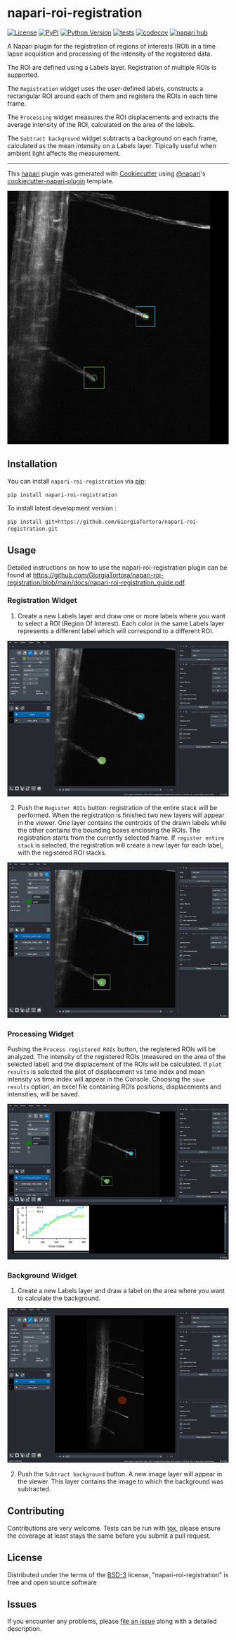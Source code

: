 # napari-roi-registration

[![License](https://img.shields.io/pypi/l/napari-roi-registration.svg?color=green)](https://github.com/GiorgiaTortora/napari-roi-registration/raw/main/LICENSE)
[![PyPI](https://img.shields.io/pypi/v/napari-roi-registration.svg?color=green)](https://pypi.org/project/napari-roi-registration)
[![Python Version](https://img.shields.io/pypi/pyversions/napari-roi-registration.svg?color=green)](https://python.org)
[![tests](https://github.com/GiorgiaTortora/napari-roi-registration/workflows/tests/badge.svg)](https://github.com/GiorgiaTortora/napari-roi-registration/actions)
[![codecov](https://codecov.io/gh/GiorgiaTortora/napari-roi-registration/branch/main/graph/badge.svg)](https://codecov.io/gh/GiorgiaTortora/napari-roi-registration)
[![napari hub](https://img.shields.io/endpoint?url=https://api.napari-hub.org/shields/napari-roi-registration)](https://napari-hub.org/plugins/napari-roi-registration)

A Napari plugin for the registration of regions of interests (ROI) in a time lapse acquistion and processing of the intensity of the registered data.

The ROI are defined using a Labels layer. Registration of multiple ROIs is supported.  

The `Registration` widget uses the user-defined labels, constructs a rectangular ROI around each of them and registers the ROIs in each time frame.

The `Processing` widget measures the ROI displacements and extracts the average intensity of the ROI, calculated on the area of the labels.

The `Subtract background` widget subtracts a background on each frame, calculated as the mean intensity on a Labels layer.
Tipically useful when ambient light affects the measurement.  

----------------------------------

This [napari] plugin was generated with [Cookiecutter] using [@napari]'s [cookiecutter-napari-plugin] template.

<!--
Don't miss the full getting started guide to set up your new package:
https://github.com/napari/cookiecutter-napari-plugin#getting-started

and review the napari docs for plugin developers:
https://napari.org/plugins/stable/index.html
-->

![raw](https://github.com/GiorgiaTortora/napari-roi-registration/raw/main/images/roi_registration.gif)

## Installation

You can install `napari-roi-registration` via [pip]:

    pip install napari-roi-registration



To install latest development version :

    pip install git+https://github.com/GiorgiaTortora/napari-roi-registration.git

## Usage

Detailed instructions on how to use the napari-roi-registration plugin can be found at https://github.com/GiorgiaTortora/napari-roi-registration/blob/main/docs/napari-roi-registration_guide.pdf.

### Registration Widget

1. Create a new Labels layer and draw one or more labels where you want to select a ROI (Region Of Interest). Each color in the same Labels layer represents a different label which will correspond to a different ROI.

![raw](https://github.com/GiorgiaTortora/napari-roi-registration/raw/main/images/Picture1.png)

2. Push the `Register ROIs` button: registration of the entire stack will be performed. When the registration is finished two new layers will appear in the viewer. One layer contains the centroids of the drawn labels while the other contains the bounding boxes enclosing the ROIs.
The registration starts from the currently selected frame. If `register entire stack` is selected, the registration will create a new layer for each label, with the registered ROI stacks.

![raw](https://github.com/GiorgiaTortora/napari-roi-registration/raw/main/images/Picture2.png)

### Processing Widget

Pushing the `Process registered ROIs` button, the registered ROIs will be analyzed. The intensity of the registered ROIs (measured on the area of the selected label) and the displacement of the ROIs will be calculated.
If `plot results` is selected the plot of displacement vs time index and mean intensity vs time index will appear in the Console.
Choosing the `save results` option, an excel file containing ROIs positions, displacements and intensities, will be saved. 

![raw](https://github.com/GiorgiaTortora/napari-roi-registration/raw/main/images/Picture3.png)

### Background Widget

1. Create a new Labels layer and draw a label on the area where you want to calculate the background. 

![raw](https://github.com/GiorgiaTortora/napari-roi-registration/raw/main/images/Picture4.png)

2. Push the `Subtract background` button. A new image layer will appear in the viewer. This layer contains the image to which the background was subtracted.

## Contributing 

Contributions are very welcome. Tests can be run with [tox], please ensure
the coverage at least stays the same before you submit a pull request.

## License

Distributed under the terms of the [BSD-3] license,
"napari-roi-registration" is free and open source software

## Issues

If you encounter any problems, please [file an issue] along with a detailed description.

[napari]: https://github.com/napari/napari
[Cookiecutter]: https://github.com/audreyr/cookiecutter
[@napari]: https://github.com/napari
[MIT]: http://opensource.org/licenses/MIT
[BSD-3]: http://opensource.org/licenses/BSD-3-Clause
[GNU GPL v3.0]: http://www.gnu.org/licenses/gpl-3.0.txt
[GNU LGPL v3.0]: http://www.gnu.org/licenses/lgpl-3.0.txt
[Apache Software License 2.0]: http://www.apache.org/licenses/LICENSE-2.0
[Mozilla Public License 2.0]: https://www.mozilla.org/media/MPL/2.0/index.txt
[cookiecutter-napari-plugin]: https://github.com/napari/cookiecutter-napari-plugin

[file an issue]: https://github.com/GiorgiaTortora/napari-roi-registration/issues

[napari]: https://github.com/napari/napari
[tox]: https://tox.readthedocs.io/en/latest/
[pip]: https://pypi.org/project/pip/
[PyPI]: https://pypi.org/
